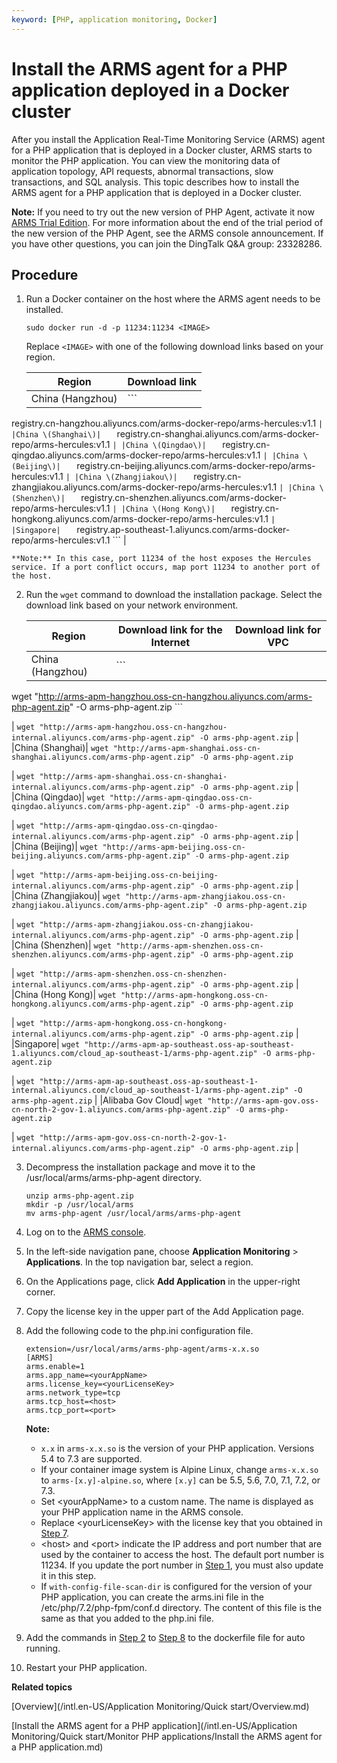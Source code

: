 ```yaml
---
keyword: [PHP, application monitoring, Docker]
---
```


# Install the ARMS agent for a PHP application deployed in a Docker cluster

After you install the Application Real-Time Monitoring Service \(ARMS\) agent for a PHP application that is deployed in a Docker cluster, ARMS starts to monitor the PHP application. You can view the monitoring data of application topology, API requests, abnormal transactions, slow transactions, and SQL analysis. This topic describes how to install the ARMS agent for a PHP application that is deployed in a Docker cluster.

**Note:** If you need to try out the new version of PHP Agent, activate it now [ARMS Trial Edition](https://common-buy.aliyun.com/?&commodityCode=arms#/open). For more information about the end of the trial period of the new version of the PHP Agent, see the ARMS console announcement. If you have other questions, you can join the DingTalk Q&A group: 23328286.

## Procedure

1.  Run a Docker container on the host where the ARMS agent needs to be installed.

    ```
    sudo docker run -d -p 11234:11234 <IMAGE>
    ```

    Replace `<IMAGE>` with one of the following download links based on your region.

    |Region|Download link|
    |------|-------------|
    |China \(Hangzhou\)|    ```
registry.cn-hangzhou.aliyuncs.com/arms-docker-repo/arms-hercules:v1.1
    ``` |
    |China \(Shanghai\)|    ```
registry.cn-shanghai.aliyuncs.com/arms-docker-repo/arms-hercules:v1.1
    ``` |
    |China \(Qingdao\)|    ```
registry.cn-qingdao.aliyuncs.com/arms-docker-repo/arms-hercules:v1.1
    ``` |
    |China \(Beijing\)|    ```
registry.cn-beijing.aliyuncs.com/arms-docker-repo/arms-hercules:v1.1
    ``` |
    |China \(Zhangjiakou\)|    ```
registry.cn-zhangjiakou.aliyuncs.com/arms-docker-repo/arms-hercules:v1.1
    ``` |
    |China \(Shenzhen\)|    ```
registry.cn-shenzhen.aliyuncs.com/arms-docker-repo/arms-hercules:v1.1
    ``` |
    |China \(Hong Kong\)|    ```
registry.cn-hongkong.aliyuncs.com/arms-docker-repo/arms-hercules:v1.1
    ``` |
    |Singapore|    ```
registry.ap-southeast-1.aliyuncs.com/arms-docker-repo/arms-hercules:v1.1
    ``` |

    **Note:** In this case, port 11234 of the host exposes the Hercules service. If a port conflict occurs, map port 11234 to another port of the host.

2.  Run the `wget` command to download the installation package. Select the download link based on your network environment.

    |Region|Download link for the Internet|Download link for VPC|
    |------|------------------------------|---------------------|
    |China \(Hangzhou\)|    ```
wget "http://arms-apm-hangzhou.oss-cn-hangzhou.aliyuncs.com/arms-php-agent.zip" -O arms-php-agent.zip
    ```

|    ```
wget "http://arms-apm-hangzhou.oss-cn-hangzhou-internal.aliyuncs.com/arms-php-agent.zip" -O arms-php-agent.zip
    ``` |
    |China \(Shanghai\)|    ```
wget "http://arms-apm-shanghai.oss-cn-shanghai.aliyuncs.com/arms-php-agent.zip" -O arms-php-agent.zip
    ```

|    ```
wget "http://arms-apm-shanghai.oss-cn-shanghai-internal.aliyuncs.com/arms-php-agent.zip" -O arms-php-agent.zip
    ``` |
    |China \(Qingdao\)|    ```
wget "http://arms-apm-qingdao.oss-cn-qingdao.aliyuncs.com/arms-php-agent.zip" -O arms-php-agent.zip
    ```

|    ```
wget "http://arms-apm-qingdao.oss-cn-qingdao-internal.aliyuncs.com/arms-php-agent.zip" -O arms-php-agent.zip
    ``` |
    |China \(Beijing\)|    ```
wget "http://arms-apm-beijing.oss-cn-beijing.aliyuncs.com/arms-php-agent.zip" -O arms-php-agent.zip
    ```

|    ```
wget "http://arms-apm-beijing.oss-cn-beijing-internal.aliyuncs.com/arms-php-agent.zip" -O arms-php-agent.zip
    ``` |
    |China \(Zhangjiakou\)|    ```
wget "http://arms-apm-zhangjiakou.oss-cn-zhangjiakou.aliyuncs.com/arms-php-agent.zip" -O arms-php-agent.zip
    ```

|    ```
wget "http://arms-apm-zhangjiakou.oss-cn-zhangjiakou-internal.aliyuncs.com/arms-php-agent.zip" -O arms-php-agent.zip
    ``` |
    |China \(Shenzhen\)|    ```
wget "http://arms-apm-shenzhen.oss-cn-shenzhen.aliyuncs.com/arms-php-agent.zip" -O arms-php-agent.zip
    ```

|    ```
wget "http://arms-apm-shenzhen.oss-cn-shenzhen-internal.aliyuncs.com/arms-php-agent.zip" -O arms-php-agent.zip
    ``` |
    |China \(Hong Kong\)|    ```
wget "http://arms-apm-hongkong.oss-cn-hongkong.aliyuncs.com/arms-php-agent.zip" -O arms-php-agent.zip
    ```

|    ```
wget "http://arms-apm-hongkong.oss-cn-hongkong-internal.aliyuncs.com/arms-php-agent.zip" -O arms-php-agent.zip
    ``` |
    |Singapore|    ```
wget "http://arms-apm-ap-southeast.oss-ap-southeast-1.aliyuncs.com/cloud_ap-southeast-1/arms-php-agent.zip" -O arms-php-agent.zip
    ```

|    ```
wget "http://arms-apm-ap-southeast.oss-ap-southeast-1-internal.aliyuncs.com/cloud_ap-southeast-1/arms-php-agent.zip" -O arms-php-agent.zip
    ``` |
    |Alibaba Gov Cloud|    ```
wget "http://arms-apm-gov.oss-cn-north-2-gov-1.aliyuncs.com/arms-php-agent.zip" -O arms-php-agent.zip
    ```

|    ```
wget "http://arms-apm-gov.oss-cn-north-2-gov-1-internal.aliyuncs.com/arms-php-agent.zip" -O arms-php-agent.zip
    ``` |

3.  Decompress the installation package and move it to the /usr/local/arms/arms-php-agent directory.

    ```
    unzip arms-php-agent.zip
    mkdir -p /usr/local/arms
    mv arms-php-agent /usr/local/arms/arms-php-agent
    ```

4.  Log on to the [ARMS console](https://arms-ap-southeast-1.console.aliyun.com/#/home).

5.  In the left-side navigation pane, choose **Application Monitoring** \> **Applications**. In the top navigation bar, select a region.

6.  On the Applications page, click **Add Application** in the upper-right corner.

7.  Copy the license key in the upper part of the Add Application page.

8.  Add the following code to the php.ini configuration file.

    ```
    extension=/usr/local/arms/arms-php-agent/arms-x.x.so
    [ARMS]
    arms.enable=1
    arms.app_name=<yourAppName>
    arms.license_key=<yourLicenseKey>
    arms.network_type=tcp
    arms.tcp_host=<host>
    arms.tcp_port=<port>
    ```

    **Note:**

    -   `x.x` in `arms-x.x.so` is the version of your PHP application. Versions 5.4 to 7.3 are supported.
    -   If your container image system is Alpine Linux, change `arms-x.x.so` to `arms-[x.y]-alpine.so`, where `[x.y]` can be 5.5, 5.6, 7.0, 7.1, 7.2, or 7.3.
    -   Set <yourAppName\> to a custom name. The name is displayed as your PHP application name in the ARMS console.
    -   Replace <yourLicenseKey\> with the license key that you obtained in [Step 7](#step_2le_9mc_ckc).
    -   <host\> and <port\> indicate the IP address and port number that are used by the container to access the host. The default port number is 11234. If you update the port number in [Step 1](#step_lyt_uog_s4p), you must also update it in this step.
    -   If `with-config-file-scan-dir` is configured for the version of your PHP application, you can create the arms.ini file in the /etc/php/7.2/php-fpm/conf.d directory. The content of this file is the same as that you added to the php.ini file.
9.  Add the commands in [Step 2](#step_k2r_2sb_m0r) to [Step 8](#step_2hh_ahv_0qw) to the dockerfile file for auto running.

10. Restart your PHP application.


**Related topics**  


[Overview](/intl.en-US/Application Monitoring/Quick start/Overview.md)

[Install the ARMS agent for a PHP application](/intl.en-US/Application Monitoring/Quick start/Monitor PHP applications/Install the ARMS agent for a PHP application.md)

